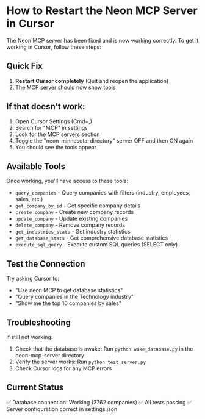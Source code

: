 # How to Restart the Neon MCP Server in Cursor

The Neon MCP server has been fixed and is now working correctly. To get it working in Cursor, follow these steps:

## Quick Fix

1. **Restart Cursor completely** (Quit and reopen the application)
2. The MCP server should now show tools

## If that doesn't work:

1. Open Cursor Settings (Cmd+,)
2. Search for "MCP" in settings
3. Look for the MCP servers section
4. Toggle the "neon-minnesota-directory" server OFF and then ON again
5. You should see the tools appear

## Available Tools

Once working, you'll have access to these tools:
- `query_companies` - Query companies with filters (industry, employees, sales, etc.)
- `get_company_by_id` - Get specific company details
- `create_company` - Create new company records
- `update_company` - Update existing companies
- `delete_company` - Remove company records
- `get_industries_stats` - Get industry statistics
- `get_database_stats` - Get comprehensive database statistics
- `execute_sql_query` - Execute custom SQL queries (SELECT only)

## Test the Connection

Try asking Cursor to:
- "Use neon MCP to get database statistics"
- "Query companies in the Technology industry"
- "Show me the top 10 companies by sales"

## Troubleshooting

If still not working:
1. Check that the database is awake: Run `python wake_database.py` in the neon-mcp-server directory
2. Verify the server works: Run `python test_server.py`
3. Check Cursor logs for any MCP errors

## Current Status

✅ Database connection: Working (2762 companies)
✅ All tests passing
✅ Server configuration correct in settings.json

